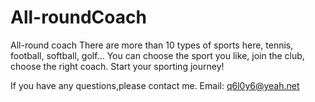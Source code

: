 # All-roundCoach

All-round coach
There are more than 10 types of sports here, tennis, football, softball, golf...
You can choose the sport you like, join the club, choose the right coach. Start your sporting journey!

If you have any questions,please contact me. Email: q6l0y6@yeah.net
